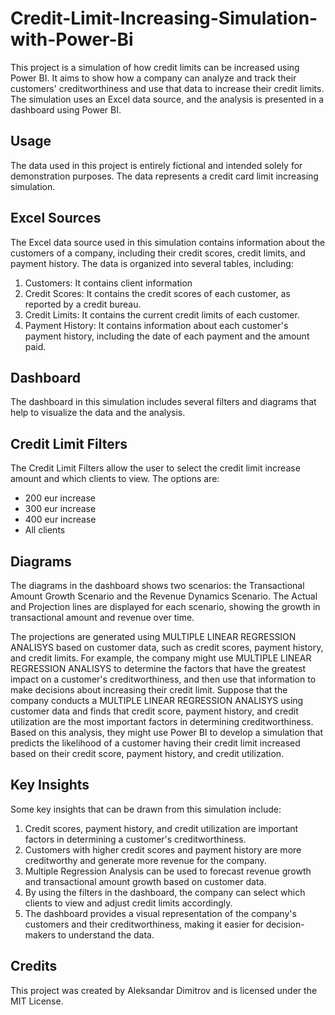 # Credit-Limit-Increasing-Simulation-with-Power-Bi

This project is a simulation of how credit limits can be increased using Power BI. It aims to show how a company can analyze and track their customers' creditworthiness and use that data to increase their credit limits. The simulation uses an Excel data source, and the analysis is presented in a dashboard using Power BI.

## Usage

The data used in this project is entirely fictional and intended solely for demonstration purposes. The data represents a credit card limit increasing simulation.

## Excel Sources

The Excel data source used in this simulation contains information about the customers of a company, including their credit scores, credit limits, and payment history. The data is organized into several tables, including:

1. 	Customers: It contains client information
2.	Credit Scores: It contains the credit scores of each customer, as reported by a credit bureau.
3.	Credit Limits: It contains the current credit limits of each customer.
4.	Payment History: It contains information about each customer's payment history, including the date of each payment and the amount paid.

## Dashboard

The dashboard in this simulation includes several filters and diagrams that help to visualize the data and the analysis.

## Credit Limit Filters

The Credit Limit Filters allow the user to select the credit limit increase amount and which clients to view. The options are:

- 200 eur increase
- 300 eur increase
- 400 eur increase
- All clients

## Diagrams 

The diagrams in the dashboard shows two scenarios: the Transactional Amount Growth Scenario and the Revenue Dynamics Scenario. The Actual and Projection lines are displayed for each scenario, showing the growth in transactional amount and revenue over time. 

The projections are generated using MULTIPLE LINEAR REGRESSION ANALISYS based on customer data, such as credit scores, payment history, and credit limits. 
For example, the company might use MULTIPLE LINEAR REGRESSION ANALISYS to determine the factors that have the greatest impact on a customer's creditworthiness, and then use that information to make decisions about increasing their credit limit.
Suppose that the company conducts a MULTIPLE LINEAR REGRESSION ANALISYS using customer data and finds that credit score, payment history, and credit utilization are the most important factors in determining creditworthiness. Based on this analysis, they might use Power BI to develop a simulation that predicts the likelihood of a customer having their credit limit increased based on their credit score, payment history, and credit utilization.

## Key Insights

Some key insights that can be drawn from this simulation include:

1. Credit scores, payment history, and credit utilization are important factors in determining a customer's creditworthiness.
2. Customers with higher credit scores and payment history are more creditworthy and generate more revenue for the company.
3. Multiple Regression Analysis can be used to forecast revenue growth and transactional amount growth based on customer data.
4. By using the filters in the dashboard, the company can select which clients to view and adjust credit limits accordingly.
5. The dashboard provides a visual representation of the company's customers and their creditworthiness, making it easier for decision-makers to understand the data.

## Credits

This project was created by Aleksandar Dimitrov and is licensed under the MIT License.
